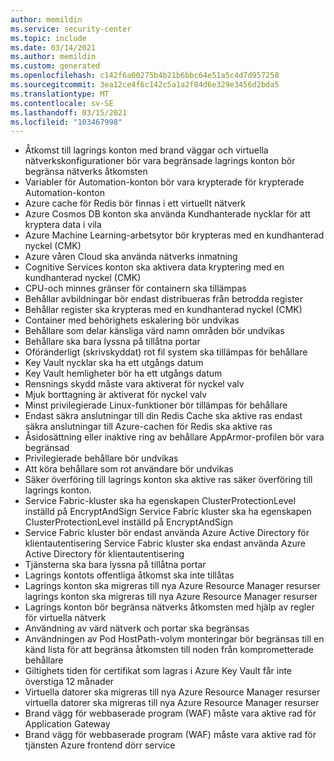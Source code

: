 ```yaml
---
author: memildin
ms.service: security-center
ms.topic: include
ms.date: 03/14/2021
ms.author: memildin
ms.custom: generated
ms.openlocfilehash: c142f6a00275b4b21b6bbc64e51a5c4d7d957258
ms.sourcegitcommit: 3ea12ce4f6c142c5a1a2f04d6e329e3456d2bda5
ms.translationtype: MT
ms.contentlocale: sv-SE
ms.lasthandoff: 03/15/2021
ms.locfileid: "103467998"
---
```

- Åtkomst till lagrings konton med brand väggar och virtuella nätverkskonfigurationer bör vara begränsade lagrings konton bör begränsa nätverks åtkomsten
- Variabler för Automation-konton bör vara krypterade för krypterade Automation-konton
- Azure cache för Redis bör finnas i ett virtuellt nätverk
- Azure Cosmos DB konton ska använda Kundhanterade nycklar för att kryptera data i vila
- Azure Machine Learning-arbetsytor bör krypteras med en kundhanterad nyckel (CMK)
- Azure våren Cloud ska använda nätverks inmatning
- Cognitive Services konton ska aktivera data kryptering med en kundhanterad nyckel (CMK)
- CPU-och minnes gränser för containern ska tillämpas
- Behållar avbildningar bör endast distribueras från betrodda register
- Behållar register ska krypteras med en kundhanterad nyckel (CMK)
- Container med behörighets eskalering bör undvikas
- Behållare som delar känsliga värd namn områden bör undvikas
- Behållare ska bara lyssna på tillåtna portar
- Oföränderligt (skrivskyddat) rot fil system ska tillämpas för behållare
- Key Vault nycklar ska ha ett utgångs datum
- Key Vault hemligheter bör ha ett utgångs datum
- Rensnings skydd måste vara aktiverat för nyckel valv
- Mjuk borttagning är aktiverat för nyckel valv
- Minst privilegierade Linux-funktioner bör tillämpas för behållare
- Endast säkra anslutningar till din Redis Cache ska aktive ras endast säkra anslutningar till Azure-cachen för Redis ska aktive ras
- Åsidosättning eller inaktive ring av behållare AppArmor-profilen bör vara begränsad
- Privilegierade behållare bör undvikas
- Att köra behållare som rot användare bör undvikas
- Säker överföring till lagrings konton ska aktive ras säker överföring till lagrings konton.
- Service Fabric-kluster ska ha egenskapen ClusterProtectionLevel inställd på EncryptAndSign Service Fabric kluster ska ha egenskapen ClusterProtectionLevel inställd på EncryptAndSign
- Service Fabric kluster bör endast använda Azure Active Directory för klientautentisering Service Fabric kluster ska endast använda Azure Active Directory för klientautentisering
- Tjänsterna ska bara lyssna på tillåtna portar
- Lagrings kontots offentliga åtkomst ska inte tillåtas
- Lagrings konton ska migreras till nya Azure Resource Manager resurser lagrings konton ska migreras till nya Azure Resource Manager resurser
- Lagrings konton bör begränsa nätverks åtkomsten med hjälp av regler för virtuella nätverk
- Användning av värd nätverk och portar ska begränsas
- Användningen av Pod HostPath-volym monteringar bör begränsas till en känd lista för att begränsa åtkomsten till noden från komprometterade behållare
- Giltighets tiden för certifikat som lagras i Azure Key Vault får inte överstiga 12 månader
- Virtuella datorer ska migreras till nya Azure Resource Manager resurser virtuella datorer ska migreras till nya Azure Resource Manager resurser
- Brand vägg för webbaserade program (WAF) måste vara aktive rad för Application Gateway
- Brand vägg för webbaserade program (WAF) måste vara aktive rad för tjänsten Azure frontend dörr service

